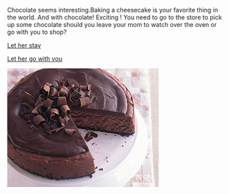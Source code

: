 Chocolate seems interesting.Baking a cheesecake is your favorite thing 
in the world. And with chocolate! Exciting ! You need to go to the store
to pick up some chocolate should you leave your mom 
to watch over the oven or go with you to shop?

[Let her stay](stay.md)     

[Let her go with you](together.md)      

![chocolate](chocolate.jpg)